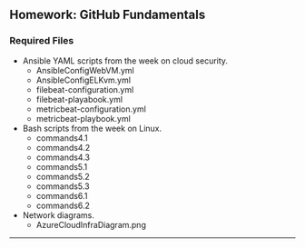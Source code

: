 ## Homework: GitHub Fundamentals

### Required Files 

- Ansible YAML scripts from the week on cloud security.
    - AnsibleConfigWebVM.yml
    - AnsibleConfigELKvm.yml
    - filebeat-configuration.yml
    - filebeat-playabook.yml
    - metricbeat-configuration.yml
    - metricbeat-playbook.yml
- Bash scripts from the week on Linux.
    - commands4.1
    - commands4.2
    - commands4.3
    - commands5.1
    - commands5.2
    - commands5.3
    - commands6.1
    - commands6.2
- Network diagrams.
    - AzureCloudInfraDiagram.png

---
